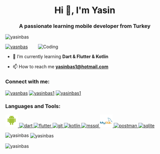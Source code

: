 <h1 align="center">Hi 👋, I'm Yasin</h1>
<h3 align="center">A passionate learning mobile developer from Turkey</h3>

<p align="left"> <img src="https://komarev.com/ghpvc/?username=yasinbas&label=Profile%20views&color=0e75b6&style=flat" alt="yasinbas" /> </p>

<img align="right" alt="Coding" width="400" src="https://cdn.dribbble.com/users/1162077/screenshots/3848914/programmer.gif">


<p align="left"> <a href="https://twitter.com/yasnbas" target="blank"><img src="https://img.shields.io/twitter/follow/yasnbas?logo=twitter&style=for-the-badge" alt="yasnbas" /></a> </p>

- 🌱 I’m currently learning **Dart & Flutter & Kotlin**

- 📫 How to reach me **yasinbas1@hotmail.com**

<h3 align="left">Connect with me:</h3>
<p align="left">
<a href="https://twitter.com/yasnbas" target="blank"><img align="center" src="https://raw.githubusercontent.com/rahuldkjain/github-profile-readme-generator/master/src/images/icons/Social/twitter.svg" alt="yasnbas" height="30" width="40" /></a>
<a href="https://linkedin.com/in/yasinbas1" target="blank"><img align="center" src="https://raw.githubusercontent.com/rahuldkjain/github-profile-readme-generator/master/src/images/icons/Social/linked-in-alt.svg" alt="yasinbas1" height="30" width="40" /></a>
<a href="https://instagram.com/yasinbas1" target="blank"><img align="center" src="https://raw.githubusercontent.com/rahuldkjain/github-profile-readme-generator/master/src/images/icons/Social/instagram.svg" alt="yasinbas1" height="30" width="40" /></a>
</p>

<h3 align="left">Languages and Tools:</h3>
<p align="left"> <a href="https://developer.android.com" target="_blank" rel="noreferrer"> <img src="https://raw.githubusercontent.com/devicons/devicon/master/icons/android/android-original-wordmark.svg" alt="android" width="40" height="40"/> </a> <a href="https://dart.dev" target="_blank" rel="noreferrer"> <img src="https://www.vectorlogo.zone/logos/dartlang/dartlang-icon.svg" alt="dart" width="40" height="40"/> </a> <a href="https://flutter.dev" target="_blank" rel="noreferrer"> <img src="https://www.vectorlogo.zone/logos/flutterio/flutterio-icon.svg" alt="flutter" width="40" height="40"/> </a> <a href="https://git-scm.com/" target="_blank" rel="noreferrer"> <img src="https://www.vectorlogo.zone/logos/git-scm/git-scm-icon.svg" alt="git" width="40" height="40"/> </a> <a href="https://kotlinlang.org" target="_blank" rel="noreferrer"> <img src="https://www.vectorlogo.zone/logos/kotlinlang/kotlinlang-icon.svg" alt="kotlin" width="40" height="40"/> </a> <a href="https://www.microsoft.com/en-us/sql-server" target="_blank" rel="noreferrer"> <img src="https://www.svgrepo.com/show/303229/microsoft-sql-server-logo.svg" alt="mssql" width="40" height="40"/> </a> <a href="https://www.mysql.com/" target="_blank" rel="noreferrer"> <img src="https://raw.githubusercontent.com/devicons/devicon/master/icons/mysql/mysql-original-wordmark.svg" alt="mysql" width="40" height="40"/> </a> <a href="https://postman.com" target="_blank" rel="noreferrer"> <img src="https://www.vectorlogo.zone/logos/getpostman/getpostman-icon.svg" alt="postman" width="40" height="40"/> </a> <a href="https://www.sqlite.org/" target="_blank" rel="noreferrer"> <img src="https://www.vectorlogo.zone/logos/sqlite/sqlite-icon.svg" alt="sqlite" width="40" height="40"/> </a> </p>

<p><img align="left" src="https://github-readme-stats.vercel.app/api/top-langs?username=yasinbas&show_icons=true&locale=en&layout=compact" alt="yasinbas" /></p>

<p>&nbsp;<img align="center" src="https://github-readme-stats.vercel.app/api?username=yasinbas&show_icons=true&locale=en" alt="yasinbas" /></p>

<p><img align="center" src="https://github-readme-streak-stats.herokuapp.com/?user=yasinbas&" alt="yasinbas" /></p>
